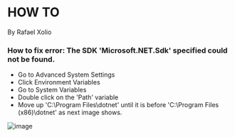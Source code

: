 # HOW TO
By Rafael Xolio

### How to fix error: The SDK 'Microsoft.NET.Sdk' specified could not be found.

- Go to Advanced System Settings
- Click Environment Variables
- Go to System Variables
- Double click on the 'Path' variable
- Move up 'C:\Program Files\dotnet\' until it is before 'C:\Program Files (x86)\dotnet\' as next image shows.


![image](https://github.com/rafaelxoliolab/NET.CSharp.Learning/assets/63336526/bd9a4de2-2352-4441-b4e6-eaee2b2b5b7c)
